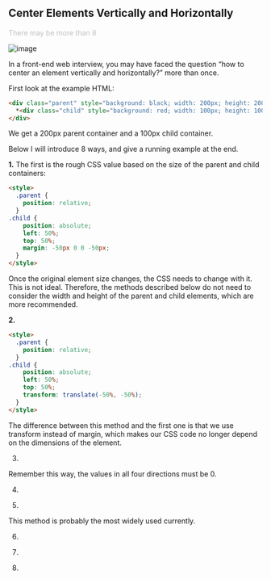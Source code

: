 ## Center Elements Vertically and Horizontally

<span style="color: #c0c0c0;">There may be more than 8</span>
  
![image](https://user-images.githubusercontent.com/70378581/218077736-dc6e876f-580b-4a1e-b465-7bde2143609d.png)

In a front-end web interview, you may have faced the question “how to center an element vertically and horizontally?” more than once.

First look at the example HTML:

```html
<div class="parent" style="background: black; width: 200px; height: 200px">
  *<div class="child" style="background: red; width: 100px; height: 100px"></div>*
</div>
```

We get a 200px parent container and a 100px child container.

Below I will introduce 8 ways, and give a running example at the end.

**1.**
The first is the rough CSS value based on the size of the parent and child containers:

```html
<style>
  .parent {
    position: relative;
  }
.child {
    position: absolute;
    left: 50%;
    top: 50%;
    margin: -50px 0 0 -50px;
  }
</style>
```

Once the original element size changes, the CSS needs to change with it. This is not ideal. Therefore, the methods described below do not need to consider the width and height of the parent and child elements, which are more recommended.


**2.**

```html
<style>
  .parent {
    position: relative;
  }
.child {
    position: absolute;
    left: 50%;
    top: 50%;
    transform: translate(-50%, -50%);
  }
</style>
```
The difference between this method and the first one is that we use transform instead of margin, which makes our CSS code no longer depend on the dimensions of the element.


3.
<style>
  .parent {
    position: relative;
  }
.child {
    position: absolute;
    top: 0;
    left: 0;
    right: 0;
    bottom: 0;
    margin: auto;
  }
</style>
Remember this way, the values in all four directions must be 0.

4.
<style>
  .parent {
    display: table-cell;
    vertical-align: middle;
    text-align: center;
  }
.child {
    display: inline-block;
  }
</style>
5.
<style>
  .parent {
    display: flex;
    align-items: center;
    justify-content: center;
  }
</style>
This method is probably the most widely used currently.

6.
<style>
  .parent {
    display: flex;
  }
.child {
    margin: auto;
  }
</style>
7.
<style>
  .parent {
    display: grid;
    /* The following 3 ways of writing are OK */
    /* 1 */
    /* justify-content: center;
    align-content: center; */
/* 2 */
    /* align-items: center;
    justify-items: center; */
/* 3 */
    place-content: center;
  }
</style>
8.
<style>
  .parent {
    display: grid;
  }
.child {
    align-self: center;
    justify-self: center;
  }
</style>
